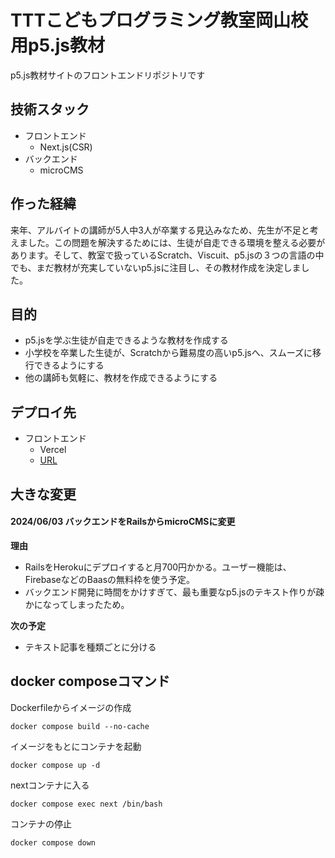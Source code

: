 # TTTこどもプログラミング教室岡山校用p5.js教材
p5.js教材サイトのフロントエンドリポジトリです

## 技術スタック
- フロントエンド
    - Next.js(CSR)
- バックエンド
    - microCMS

## 作った経緯
来年、アルバイトの講師が5人中3人が卒業する見込みなため、先生が不足と考えました。この問題を解決するためには、生徒が自走できる環境を整える必要があります。そして、教室で扱っているScratch、Viscuit、p5.jsの３つの言語の中でも、まだ教材が充実していないp5.jsに注目し、その教材作成を決定しました。

## 目的
- p5.jsを学ぶ生徒が自走できるような教材を作成する
- 小学校を卒業した生徒が、Scratchから難易度の高いp5.jsへ、スムーズに移行できるようにする
- 他の講師も気軽に、教材を作成できるようにする

## デプロイ先
- フロントエンド
    - Vercel
    - [URL](https://p5js-ttt.vercel.app)

## 大きな変更
#### 2024/06/03 バックエンドをRailsからmicroCMSに変更
**理由**
- RailsをHerokuにデプロイすると月700円かかる。ユーザー機能は、FirebaseなどのBaasの無料枠を使う予定。
- バックエンド開発に時間をかけすぎて、最も重要なp5.jsのテキスト作りが疎かになってしまったため。

**次の予定**
- テキスト記事を種類ごとに分ける

## docker composeコマンド

Dockerfileからイメージの作成
```shell
docker compose build --no-cache
```

イメージをもとにコンテナを起動
```shell
docker compose up -d
```

nextコンテナに入る
```shell
docker compose exec next /bin/bash
```

コンテナの停止
```shell
docker compose down
```